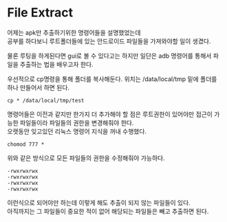 # File Extract

어제는 apk만 추출하기위한 명령어들을 설명했었는데<br>
공부를 하다보니 루트폴더들에 있는 안드로이드 파일들을 가져와야할 일이 생겼다.<br>

물론 루팅을 하게된다면 gui로 볼 수 있다고는 하지만 일단은 adb 명령어를 통해서 파일을 추출하는 법을 배우고자 한다.

우선적으로 cp명령을 통해 폴더를 복사해둔다. 위치는 /data/local/tmp 밑에 폴더를 하나 만들어서 하면 된다.

```
cp * /data/local/tmp/test
```

명령어들은 이전과 같지만 한가지 더 추가해야 할 점은 루트권한이 있어야만 접근이 가능한 파일들이라 파일들의 권한을 변경해줘야 한다.<br>
오랫동안 잊고있던 리눅스 명령어 지식을 꺼내 수행했다.

```
chomod 777 *
```

위와 같은 방식으로 모든 파일들의 권한을 수정해줘야 가능하다.
```
-rwxrwxrwx
-rwxrwxrwx
-rwxrwxrwx
-rwxrwxrwx
```

이런식으로 되어야만 하는데 이렇게 해도 추출이 되지 않는 파일들이 있다.<br>
아직까지는 그 파일들이 중요한 적이 없어 해당되는 파일들은 빼고 추출하면 된다.
